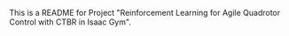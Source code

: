 This is a README for Project "Reinforcement Learning for Agile Quadrotor Control with CTBR in Isaac Gym".
